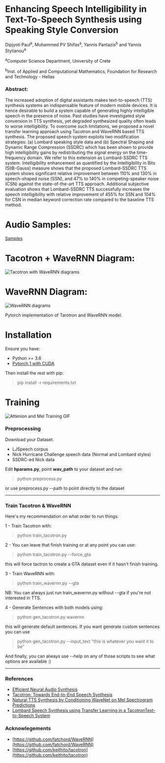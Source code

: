 # Enhancing Speech Intelligibility in Text-To-Speech Synthesis using Speaking Style Conversion

Dipjyoti Paul<sup>a</sup>,  Muhammed PV Shifas<sup>a</sup>, Yannis Pantazis<sup>b</sup> and Yannis Stylianou<sup>a</sup>

<sup>a</sup>Computer Science Department, University of Crete

<sup>b</sup>Inst. of Applied and Computational Mathematics, Foundation for Research and Technology - Hellas


### Abstract: 
The increased adoption of digital assistants makes text-to-speech (TTS) synthesis systems an indispensable feature of modern mobile devices. It is hence desirable to build a system capable of generating highly intelligible speech in the presence of noise. Past studies have investigated style conversion in TTS synthesis, yet degraded synthesized quality often leads to worse intelligibility. To overcome such limitations, we proposed a novel transfer learning approach using Tacotron and WaveRNN based TTS synthesis. The proposed speech system exploits two modification strategies: (a) Lombard speaking style data and (b) Spectral Shaping and Dynamic Range Compression (SSDRC) which has been shown to provide high intelligibility gains by redistributing the signal energy on the time-frequency domain. We refer to this extension as Lombard-SSDRC TTS system. Intelligibility enhancement as quantified by the Intelligibility in Bits (SIIB-Gauss) measure shows that the proposed Lombard-SSDRC TTS system shows significant relative improvement between 110% and 130% in speech-shaped noise (SSN), and 47% to 140% in competing-speaker noise (CSN) against the state-of-the-art TTS approach. Additional subjective evaluation shows that Lombard-SSDRC TTS successfully increases the speech intelligibility with relative improvement of 455% for SSN and 104% for CSN in median keyword correction rate compared to the baseline TTS method.

# Audio Samples:
[Samples](https://www.csd.uoc.gr/~dipjyotipaul/Style-transfer-tts-IS20)

# Tacotron + WaveRNN Diagram:

![Tacotron with WaveRNN diagrams](assets/Tacotron_wavernn.jpg)

# WaveRNN Diagram:

![WaveRNN diagrams](assets/WaveRNN.jpg)

Pytorch implementation of Tarotron and WaveRNN model.

# Installation

Ensure you have:

* Python >= 3.6
* [Pytorch 1 with CUDA](https://pytorch.org/)

Then install the rest with pip:

> pip install -r requirements.txt


# Training
![Attenion and Mel Training GIF](assets/training_viz.gif)

### Preprocessing
Download your Dataset.
* LJSpeech corpus
*  Nick Hurricane Challenge speech data (Normal and Lombard styles)
*  SSDRC-ed Nick data

Edit **hparams.py**, point **wav_path** to your dataset and run:

> python preprocess.py

or use preprocess.py --path to point directly to the dataset
___
### Train Tacotron & WaveRNN
Here's my recommendation on what order to run things:

1 - Train Tacotron with:

> python train_tacotron.py

2 - You can leave that finish training or at any point you can use:

> python train_tacotron.py --force_gta

this will force tactron to create a GTA dataset even if it hasn't finish training.

3 - Train WaveRNN with:

> python train_wavernn.py --gta

NB: You can always just run train_wavernn.py without --gta if you're not interested in TTS.

4 - Generate Sentences with both models using:

> python gen_tacotron.py wavernn

this will generate default sentences. If you want generate custom sentences you can use

> python gen_tacotron.py --input_text "this is whatever you want it to be"

And finally, you can always use --help on any of those scripts to see what options are available :)

____

### References

* [Efficient Neural Audio Synthesis](https://arxiv.org/abs/1802.08435v1)
* [Tacotron: Towards End-to-End Speech Synthesis](https://arxiv.org/abs/1703.10135)
* [Natural TTS Synthesis by Conditioning WaveNet on Mel Spectrogram Predictions](https://arxiv.org/abs/1712.05884)
* [Lombard Speech Synthesis using Transfer Learning in a TacotronText-to-Speech System](https://www.isca-speech.org/archive/Interspeech_2019/pdfs/1333.pdf) 

### Acknowlegements

* [https://github.com/fatchord/WaveRNN](https://github.com/fatchord/WaveRNN)
* [https://github.com/keithito/tacotron](https://github.com/keithito/tacotron)

